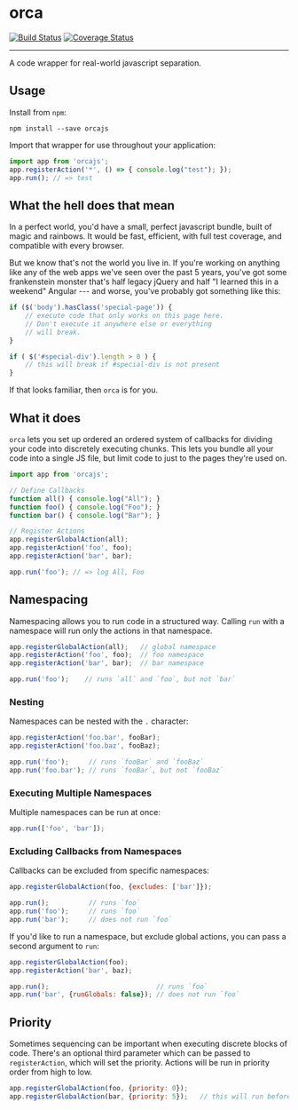 # orca

[![Build Status](https://travis-ci.org/apsislabs/orca.svg?branch=master)](https://travis-ci.org/apsislabs/orca) [![Coverage Status](https://coveralls.io/repos/github/apsislabs/orca/badge.svg)](https://coveralls.io/github/apsislabs/orca)

---

A code wrapper for real-world javascript separation.

## Usage

Install from `npm`:

```
npm install --save orcajs
```

Import that wrapper for use throughout your application:

```js
import app from 'orcajs';
app.registerAction('*', () => { console.log("test"); });
app.run(); // => test
```

## What the hell does that mean

In a perfect world, you'd have a small, perfect javascript bundle, built of magic and rainbows. It would be fast, efficient, with full test coverage, and compatible with every browser.

But we know that's not the world you live in. If you're working on anything like any of the web apps we've seen over the past 5 years, you've got some frankenstein monster that's half legacy jQuery and half "I learned this in a weekend" Angular --- and worse, you've probably got something like this:

```js
if ($('body').hasClass('special-page')) {
    // execute code that only works on this page here.
    // Don't execute it anywhere else or everything
    // will break.
}

if ( $('#special-div').length > 0 ) {
    // this will break if #special-div is not present
}
```

If that looks familiar, then `orca` is for you.

## What it does

`orca` lets you set up ordered an ordered system of callbacks for dividing your code into discretely executing chunks. This lets you bundle all your code into a single JS file, but limit code to just to the pages they're used on.

```js
import app from 'orcajs';

// Define Callbacks
function all() { console.log("All"); }
function foo() { console.log("Foo"); }
function bar() { console.log("Bar"); }

// Register Actions
app.registerGlobalAction(all);
app.registerAction('foo', foo);
app.registerAction('bar', bar);

app.run('foo'); // => log All, Foo
```

## Namespacing

Namespacing allows you to run code in a structured way. Calling `run` with a namespace will run only the actions in that namespace.

```js
app.registerGlobalAction(all);   // global namespace
app.registerAction('foo', foo);  // foo namespace
app.registerAction('bar', bar);  // bar namespace

app.run('foo');    // runs `all` and `foo`, but not `bar`
```

### Nesting

Namespaces can be nested with the `.` character:

```js
app.registerAction('foo.bar', fooBar);
app.registerAction('foo.baz', fooBaz);

app.run('foo');     // runs `fooBar` and `fooBaz`
app.run('foo.bar'); // runs `fooBar`, but not `fooBaz`
```

### Executing Multiple Namespaces

Multiple namespaces can be run at once:

```js
app.run(['foo', 'bar']);
```

### Excluding Callbacks from Namespaces

Callbacks can be excluded from specific namespaces:

```js
app.registerGlobalAction(foo, {excludes: ['bar']});

app.run();          // runs `foo`
app.run('foo');     // runs `foo`
app.run('bar');     // does not run `foo`
```

If you'd like to run a namespace, but exclude global actions, you can pass a second argument to `run`:

```js
app.registerGlobalAction(foo);
app.registerAction('bar', baz);

app.run();                           // runs `foo`
app.run('bar', {runGlobals: false}); // does not run `foo`
```

## Priority

Sometimes sequencing can be important when executing discrete blocks of code. There's an optional third parameter which can be passed to `registerAction`, which will set the priority. Actions will be run in priority order from high to low.

```js
app.registerGlobalAction(foo, {priority: 0});
app.registerGlobalAction(bar, {priority: 5});   // this will run before foo
```
